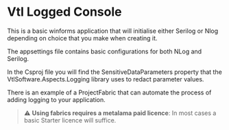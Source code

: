 # Vtl Logged Console

This is a basic winforms application that will initialise either Serilog or Nlog depending on choice that you make when creating it.

The appsettings file contains basic configurations for both NLog and Serilog.

In the Csproj file you will find the SensitiveDataParameters property that the VtlSoftware.Aspects.Logging library uses to redact parameter values.

There is an example of a ProjectFabric that can automate the process of adding logging to your application.

> :warning: **Using fabrics requires a metalama paid licence**: In most cases a basic Starter licence will suffice.
